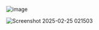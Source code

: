 ![image](https://github.com/user-attachments/assets/4fcda9f0-5332-4a78-9194-d3325c1bc054)

![Screenshot 2025-02-25 021503](https://github.com/user-attachments/assets/a6fff087-8450-4dbc-add7-ea29559811d5)
